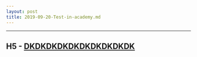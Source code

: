 ```yaml
---
layout: post
title: 2019-09-20-Test-in-academy.md
---
```


---
H5 - [DKDKDKDKDKDKDKDKDKDK](https://scratch.mit.edu/projects/330556191/embed)
---
